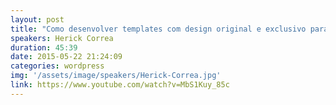 ```yaml
---
layout: post
title: "Como desenvolver templates com design original e exclusivo para WP - Herick Correa"
speakers: Herick Correa
duration: 45:39
date: 2015-05-22 21:24:09
categories: wordpress
img: '/assets/image/speakers/Herick-Correa.jpg'
link: https://www.youtube.com/watch?v=MbS1Kuy_85c
---
```

